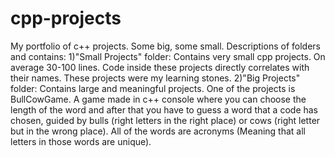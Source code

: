 # cpp-projects
My portfolio of c++ projects. Some big, some small.
Descriptions of folders and contains:
1)"Small Projects" folder: Contains very small cpp projects. On average 30-100 lines. Code inside these projects directly correlates with their names. These projects were my learning stones.
2)"Big Projects" folder: Contains large and meaningful projects. One of the projects is BullCowGame. A game made in c++ console where you can choose the length of the word and after that you have to guess a word that a code has chosen, guided by bulls (right letters in the right place) or cows (right letter but in the wrong place). All of the words are acronyms (Meaning that all letters in those words are unique). 